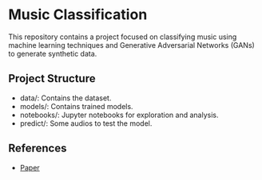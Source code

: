 # Music Classification

This repository contains a project focused on classifying music using machine learning techniques and Generative Adversarial Networks (GANs) to generate synthetic data.

## Project Structure
- data/: Contains the dataset.
- models/: Contains trained models.
- notebooks/: Jupyter notebooks for exploration and analysis.
- predict/: Some audios to test the model.

## References
- [Paper](https://arxiv.org/abs/1804.01149)
